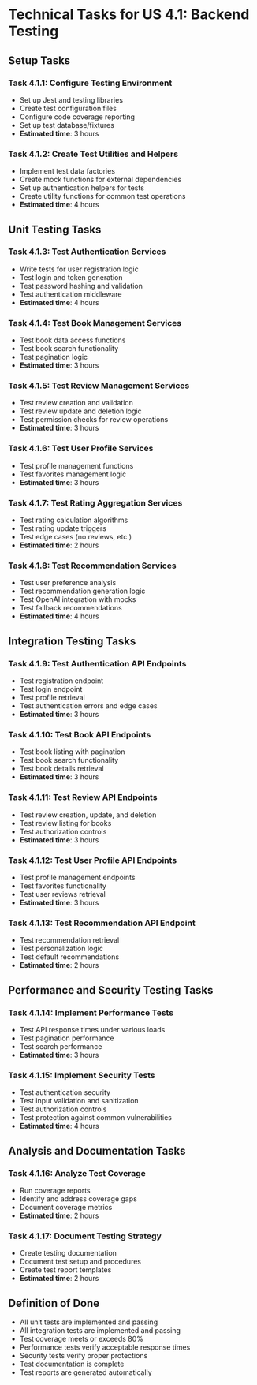 # Technical Tasks for US 4.1: Backend Testing

## Setup Tasks

### Task 4.1.1: Configure Testing Environment
- Set up Jest and testing libraries
- Create test configuration files
- Configure code coverage reporting
- Set up test database/fixtures
- **Estimated time**: 3 hours

### Task 4.1.2: Create Test Utilities and Helpers
- Implement test data factories
- Create mock functions for external dependencies
- Set up authentication helpers for tests
- Create utility functions for common test operations
- **Estimated time**: 4 hours

## Unit Testing Tasks

### Task 4.1.3: Test Authentication Services
- Write tests for user registration logic
- Test login and token generation
- Test password hashing and validation
- Test authentication middleware
- **Estimated time**: 4 hours

### Task 4.1.4: Test Book Management Services
- Test book data access functions
- Test book search functionality
- Test pagination logic
- **Estimated time**: 3 hours

### Task 4.1.5: Test Review Management Services
- Test review creation and validation
- Test review update and deletion logic
- Test permission checks for review operations
- **Estimated time**: 3 hours

### Task 4.1.6: Test User Profile Services
- Test profile management functions
- Test favorites management logic
- **Estimated time**: 3 hours

### Task 4.1.7: Test Rating Aggregation Services
- Test rating calculation algorithms
- Test rating update triggers
- Test edge cases (no reviews, etc.)
- **Estimated time**: 2 hours

### Task 4.1.8: Test Recommendation Services
- Test user preference analysis
- Test recommendation generation logic
- Test OpenAI integration with mocks
- Test fallback recommendations
- **Estimated time**: 4 hours

## Integration Testing Tasks

### Task 4.1.9: Test Authentication API Endpoints
- Test registration endpoint
- Test login endpoint
- Test profile retrieval
- Test authentication errors and edge cases
- **Estimated time**: 3 hours

### Task 4.1.10: Test Book API Endpoints
- Test book listing with pagination
- Test book search functionality
- Test book details retrieval
- **Estimated time**: 3 hours

### Task 4.1.11: Test Review API Endpoints
- Test review creation, update, and deletion
- Test review listing for books
- Test authorization controls
- **Estimated time**: 3 hours

### Task 4.1.12: Test User Profile API Endpoints
- Test profile management endpoints
- Test favorites functionality
- Test user reviews retrieval
- **Estimated time**: 3 hours

### Task 4.1.13: Test Recommendation API Endpoint
- Test recommendation retrieval
- Test personalization logic
- Test default recommendations
- **Estimated time**: 2 hours

## Performance and Security Testing Tasks

### Task 4.1.14: Implement Performance Tests
- Test API response times under various loads
- Test pagination performance
- Test search performance
- **Estimated time**: 3 hours

### Task 4.1.15: Implement Security Tests
- Test authentication security
- Test input validation and sanitization
- Test authorization controls
- Test protection against common vulnerabilities
- **Estimated time**: 4 hours

## Analysis and Documentation Tasks

### Task 4.1.16: Analyze Test Coverage
- Run coverage reports
- Identify and address coverage gaps
- Document coverage metrics
- **Estimated time**: 2 hours

### Task 4.1.17: Document Testing Strategy
- Create testing documentation
- Document test setup and procedures
- Create test report templates
- **Estimated time**: 2 hours

## Definition of Done
- All unit tests are implemented and passing
- All integration tests are implemented and passing
- Test coverage meets or exceeds 80%
- Performance tests verify acceptable response times
- Security tests verify proper protections
- Test documentation is complete
- Test reports are generated automatically
